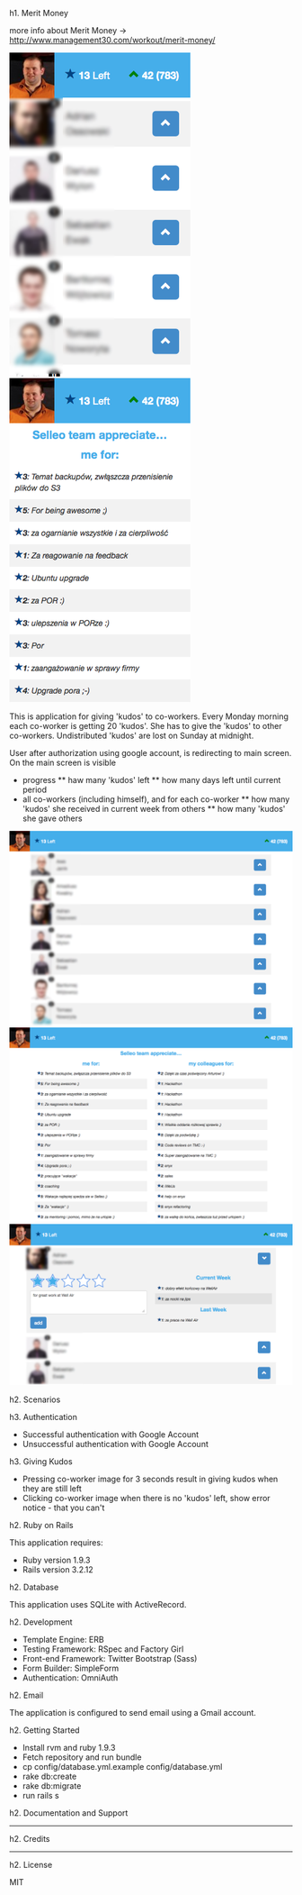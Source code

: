 h1. Merit Money

more info about Merit Money -> http://www.management30.com/workout/merit-money/

![](doc/assets/merit_money_coworkers_mobile.png)
![](doc/assets/merit_money_comments_mobile.png)

This is application for giving 'kudos' to co-workers. Every Monday morning each co-worker is getting 20 'kudos'.
She has to give the 'kudos' to other co-workers. Undistributed 'kudos' are lost on Sunday at midnight.

User after authorization using google account, is redirecting to main screen. On the main screen is visible

* progress
** haw many 'kudos' left
** how many days left until current period
* all co-workers (including himself), and for each co-worker
** how many 'kudos' she received in current week from others
** how many 'kudos' she gave others

![](doc/assets/merit_money_coworkers.png)
![](doc/assets/merit_money_comments.png)
![](doc/assets/merit_money_giving.png)

h2. Scenarios

h3. Authentication

* Successful authentication with Google Account
* Unsuccessful authentication with Google Account

h3. Giving Kudos

* Pressing co-worker image for 3 seconds result in giving kudos when they are still left
* Clicking co-worker image when there is no 'kudos' left, show error notice - that you can't

h2. Ruby on Rails

This application requires:

* Ruby version 1.9.3
* Rails version 3.2.12

h2. Database

This application uses SQLite with ActiveRecord.

h2. Development

* Template Engine: ERB
* Testing Framework: RSpec and Factory Girl
* Front-end Framework: Twitter Bootstrap (Sass)
* Form Builder: SimpleForm
* Authentication: OmniAuth

h2. Email

The application is configured to send email using a Gmail account.

h2. Getting Started

* Install rvm and ruby 1.9.3
* Fetch repository and run bundle
* cp config/database.yml.example config/database.yml
* rake db:create
* rake db:migrate
* run rails s

h2. Documentation and Support

***

h2. Credits

***

h2. License

MIT
